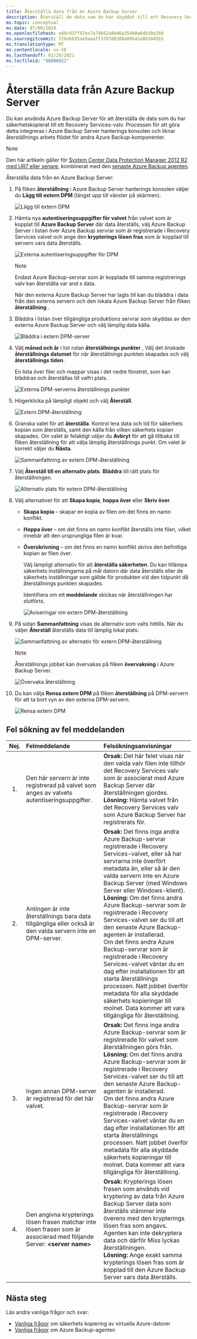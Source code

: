 ```yaml
---
title: Återställa data från en Azure Backup Server
description: Återställ de data som du har skyddat till ett Recovery Services valv från alla Azure Backup Server som är registrerade på det valvet.
ms.topic: conceptual
ms.date: 07/09/2019
ms.openlocfilehash: ed8c937f97ec7a74662a8b46a354b0a6db39a2b0
ms.sourcegitcommit: f28ebb95ae9aaaff3f87d8388a09b41e0b3445b5
ms.translationtype: MT
ms.contentlocale: sv-SE
ms.lasthandoff: 03/29/2021
ms.locfileid: "98806021"
---
```

# <a name="recover-data-from-azure-backup-server"></a>Återställa data från Azure Backup Server

Du kan använda Azure Backup Server för att återställa de data som du har säkerhetskopierat till ett Recovery Services-valv. Processen för att göra detta integreras i Azure Backup Server hanterings konsolen och liknar återställnings arbets flödet för andra Azure Backup-komponenter.

> [!NOTE]
> Den här artikeln gäller för [System Center Data Protection Manager 2012 R2 med UR7 eller senare](https://support.microsoft.com/kb/3065246), kombinerat med den [senaste Azure Backup agenten](https://aka.ms/azurebackup_agent).
>
>

Återställa data från en Azure Backup Server:

1. På fliken **återställning** i Azure Backup Server hanterings konsolen väljer du **Lägg till extern DPM** (längst upp till vänster på skärmen).

    ![Lägg till extern DPM](./media/backup-azure-alternate-dpm-server/add-external-dpm.png)
2. Hämta nya **autentiseringsuppgifter för valvet** från valvet som är kopplat till **Azure Backup Server** där data återställs, välj Azure Backup Server i listan över Azure Backup servrar som är registrerade i Recovery Services valvet och ange den **krypterings lösen fras** som är kopplad till servern vars data återställs.

    ![Externa autentiseringsuppgifter för DPM](./media/backup-azure-alternate-dpm-server/external-dpm-credentials.png)

   > [!NOTE]
   > Endast Azure Backup-servrar som är kopplade till samma registrerings valv kan återställa var and s data.
   >
   >

    När den externa Azure Backup Server har lagts till kan du bläddra i data från den externa servern och den lokala Azure Backup Server från fliken **återställning** .
3. Bläddra i listan över tillgängliga produktions servrar som skyddas av den externa Azure Backup Server och välj lämplig data källa.

    ![Bläddra i extern DPM-server](./media/backup-azure-alternate-dpm-server/browse-external-dpm.png)
4. Välj **månad och år** i list rutan **återställnings punkter** , Välj det önskade **återställnings datumet** för när återställnings punkten skapades och välj **återställnings tiden**.

    En lista över filer och mappar visas i det nedre fönstret, som kan bläddras och återställas till valfri plats.

    ![Externa DPM-serverns återställnings punkter](./media/backup-azure-alternate-dpm-server/external-dpm-recoverypoint.png)
5. Högerklicka på lämpligt objekt och välj **Återställ**.

    ![Extern DPM-återställning](./media/backup-azure-alternate-dpm-server/recover.png)
6. Granska valet för att **återställa**. Kontrol lera data och tid för säkerhets kopian som återställs, samt den källa från vilken säkerhets kopian skapades. Om valet är felaktigt väljer du **Avbryt** för att gå tillbaka till fliken återställning för att välja lämplig återställnings punkt. Om valet är korrekt väljer du **Nästa**.

    ![Sammanfattning av extern DPM-återställning](./media/backup-azure-alternate-dpm-server/external-dpm-recovery-summary.png)
7. Välj **Återställ till en alternativ plats**. **Bläddra** till rätt plats för återställningen.

    ![Alternativ plats för extern DPM-återställning](./media/backup-azure-alternate-dpm-server/external-dpm-recovery-alternate-location.png)
8. Välj alternativet för att **Skapa kopia**, **hoppa över** eller **Skriv över**.

   * **Skapa kopia** – skapar en kopia av filen om det finns en namn konflikt.
   * **Hoppa över** – om det finns en namn konflikt återställs inte filen, vilket innebär att den ursprungliga filen är kvar.
   * **Överskrivning** – om det finns en namn konflikt skrivs den befintliga kopian av filen över.

     Välj lämpligt alternativ för att **återställa säkerheten**. Du kan tillämpa säkerhets inställningarna på mål datorn där data återställs eller de säkerhets inställningar som gällde för produkten vid den tidpunkt då återställnings punkten skapades.

     Identifiera om ett **meddelande** skickas när återställningen har slutförts.

     ![Aviseringar om extern DPM-återställning](./media/backup-azure-alternate-dpm-server/external-dpm-recovery-notifications.png)
9. På sidan **Sammanfattning** visas de alternativ som valts hittills. När du väljer **Återställ** återställs data till lämplig lokal plats.

    ![Sammanfattning av alternativ för extern DPM-återställning](./media/backup-azure-alternate-dpm-server/external-dpm-recovery-options-summary.png)

   > [!NOTE]
   > Återställnings jobbet kan övervakas på fliken **övervakning** i Azure Backup Server.
   >
   >

    ![Övervaka återställning](./media/backup-azure-alternate-dpm-server/monitoring-recovery.png)
10. Du kan välja **Rensa extern DPM** på fliken **återställning** på DPM-servern för att ta bort vyn av den externa DPM-servern.

    ![Rensa extern DPM](./media/backup-azure-alternate-dpm-server/clear-external-dpm.png)

## <a name="troubleshooting-error-messages"></a>Fel sökning av fel meddelanden

| Nej. | Felmeddelande | Felsökningsanvisningar |
|:---:|:--- |:--- |
| 1. |Den här servern är inte registrerad på valvet som anges av valvets autentiseringsuppgifter. |**Orsak:** Det här felet visas när den valda valv filen inte tillhör det Recovery Services valv som är associerat med Azure Backup Server där återställningen gjordes. <br> **Lösning:** Hämta valvet från det Recovery Services valv som Azure Backup Server har registrerats för. |
| 2. |Antingen är inte återställnings bara data tillgängliga eller också är den valda servern inte en DPM-server. |**Orsak:** Det finns inga andra Azure Backup-servrar registrerade i Recovery Services-valvet, eller så har servrarna inte överfört metadata än, eller så är den valda servern inte en Azure Backup Server (med Windows Server eller Windows-klient). <br> **Lösning:** Om det finns andra Azure Backup-servrar som är registrerade i Recovery Services-valvet ser du till att den senaste Azure Backup-agenten är installerad. <br>Om det finns andra Azure Backup-servrar som är registrerade i Recovery Services-valvet väntar du en dag efter installationen för att starta återställnings processen. Natt jobbet överför metadata för alla skyddade säkerhets kopieringar till molnet. Data kommer att vara tillgängliga för återställning. |
| 3. |Ingen annan DPM-server är registrerad för det här valvet. |**Orsak:** Det finns inga andra Azure Backup-servrar som är registrerade för valvet som återställningen görs från.<br>**Lösning:** Om det finns andra Azure Backup-servrar som är registrerade i Recovery Services-valvet ser du till att den senaste Azure Backup-agenten är installerad.<br>Om det finns andra Azure Backup-servrar som är registrerade i Recovery Services-valvet väntar du en dag efter installationen för att starta återställnings processen. Natt jobbet överför metadata för alla skyddade säkerhets kopieringar till molnet. Data kommer att vara tillgängliga för återställning. |
| 4. |Den angivna krypterings lösen frasen matchar inte lösen frasen som är associerad med följande Server: **\<server name>** |**Orsak:** Krypterings lösen frasen som används vid kryptering av data från Azure Backup Server data som återställs stämmer inte överens med den krypterings lösen fras som angavs. Agenten kan inte dekryptera data och därför Miss lyckas återställningen.<br>**Lösning:** Ange exakt samma krypterings lösen fras som är kopplad till den Azure Backup Server vars data återställs. |

## <a name="next-steps"></a>Nästa steg

Läs andra vanliga frågor och svar:

* [Vanliga frågor](backup-azure-vm-backup-faq.yml) om säkerhets kopiering av virtuella Azure-datorer
* [Vanliga frågor](backup-azure-file-folder-backup-faq.md) om Azure Backup-agenten
